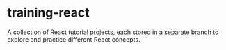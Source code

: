 # training-react
A collection of React tutorial projects, each stored in a separate branch to explore and practice different React concepts.
